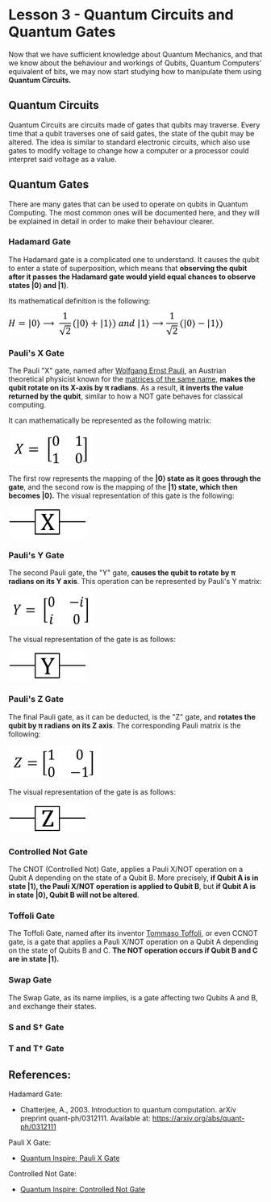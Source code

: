 <h1 class="centered">Lesson 3 - Quantum Circuits and Quantum Gates</h1>

Now that we have sufficient knowledge about Quantum Mechanics, and that we know about the behaviour and workings of
Qubits, Quantum Computers' equivalent of bits, we may now start studying how to manipulate them using **Quantum Circuits.**

## Quantum Circuits

Quantum Circuits are circuits made of gates that qubits may traverse. Every time that a qubit traverses one of said
gates, the state of the qubit may be altered. The idea is similar to standard electronic circuits, which also
use gates to modify voltage to change how a computer or a processor could interpret said voltage as a value.

## Quantum Gates

There are many gates that can be used to operate on qubits in Quantum Computing. The most common ones will be
documented here, and they will be explained in detail in order to make their behaviour clearer.

<h3 class="h3-subheader">Hadamard Gate</h3>

The Hadamard gate is a complicated one to understand. It causes the qubit to enter a state of superposition, 
which means that **observing the qubit after it passes the Hadamard gate would yield equal chances to observe states |0⟩ and |1⟩**.

Its mathematical definition is the following:

<img class="img-block centered" src="img/lesson03/hadamard-math.png">

<h3 class="h3-subheader">Pauli's X Gate</h3>

The Pauli "X" gate, named after [Wolfgang Ernst Pauli][w-pauli], an Austrian theoretical physicist known for the [matrices of the same name][pauli-matrices], **makes the qubit rotate on its X-axis by π radians**. As a result, **it inverts the value returned by the qubit**, similar to how a NOT gate behaves for classical computing.

It can mathematically be represented as the following matrix:

<img class="img-block centered" src="img/lesson03/pauli-x.png">

The first row represents the mapping of the **|0⟩ state as it goes through the gate**, and the second row is
the mapping of the **|1⟩ state, which then becomes |0⟩.** The visual representation of this gate is the following:

<img class="img-block centered" src="img/lesson03/pauli-x-gate.png">

<h3 class="h3-subheader">Pauli's Y Gate</h3>

The second Pauli gate, the "Y" gate, **causes the qubit to rotate by π radians on its Y axis**. This operation can be represented by Pauli's Y matrix:

<img class="img-block centered" src="img/lesson03/pauli-y.png">

The visual representation of the gate is as follows:

<img class="img-block centered" src="img/lesson03/pauli-y-gate.png">

<h3 class="h3-subheader">Pauli's Z Gate</h3>

The final Pauli gate, as it can be deducted, is the "Z" gate, and **rotates the qubit by π radians on its Z axis**. The corresponding Pauli matrix is the following:

<img class="img-block centered" src="img/lesson03/pauli-z.png">

The visual representation of the gate is as follows:

<img class="img-block centered" src="img/lesson03/pauli-z-gate.png">

<h3 class="h3-subheader">Controlled Not Gate</h3>

The CNOT (Controlled Not) Gate, applies a Pauli X/NOT operation on a Qubit A depending on the state of a Qubit B.
More precisely, **if Qubit A is in state |1⟩, the Pauli X/NOT operation is applied to Qubit B**,
but **if Qubit A is in state |0⟩, Qubit B will not be altered**.

<!-- TODO: Add a mathematical description of Controlled Not Gate -->

<h3 class="h3-subheader">Toffoli Gate</h3>

The Toffoli Gate, named after its inventor [Tommaso Toffoli][toffoli-page], or even CCNOT gate, is a gate that
applies a Pauli X/NOT operation on a Qubit A depending on the state of Qubits B and C. 
**The NOT operation occurs if Qubit B and C are in state |1⟩.**

<h3 class="h3-subheader">Swap Gate</h3>

The Swap Gate, as its name implies, is a gate affecting two Qubits A and B, and exchange their states.

<!-- TODO: Add a mathematical description of Swap Gate -->

<h3 class="h3-subheader">S and S<span class="math-formula math-exponent">†</span> Gate</h3>

<!-- TODO: Add a mathematical description of each Gate -->

<h3 class="h3-subheader">T and T<span class="math-formula math-exponent">†</span> Gate</h3>

<!-- TODO: Add a mathematical description of each Gate -->

## References:

Hadamard Gate:

- Chatterjee, A., 2003. Introduction to quantum computation. arXiv preprint quant-ph/0312111. Available at: https://arxiv.org/abs/quant-ph/0312111

Pauli X Gate:

- [Quantum Inspire: Pauli X Gate][qi-pauli-xgate]

Controlled Not Gate:

- [Quantum Inspire: Controlled Not Gate][qi-cnot-gate]

[w-pauli]: https://en.wikipedia.org/wiki/Wolfgang_Pauli
[pauli-matrices]: https://en.wikipedia.org/wiki/Pauli_matrices

[qi-pauli-xgate]: https://www.quantum-inspire.com/kbase/pauli-x/

[qi-cnot-gate]: https://www.quantum-inspire.com/kbase/cnot/

[toffoli-page]: https://en.wikipedia.org/wiki/Tommaso_Toffoli